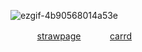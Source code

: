  ![ezgif-4b90568014a53e](https://github.com/user-attachments/assets/87249beb-6e5d-44b7-ac66-da178b9c048e)

ㅤㅤㅤ [strawpage](https://thngyus.straw.page) ㅤㅤㅤ [carrd](https://rjwonn.carrd.co)
